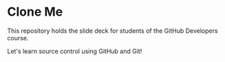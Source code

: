 # Clone Me

This repository holds the slide deck for students of the GitHub Developers course. 

Let's learn source control using GitHub and Git!
